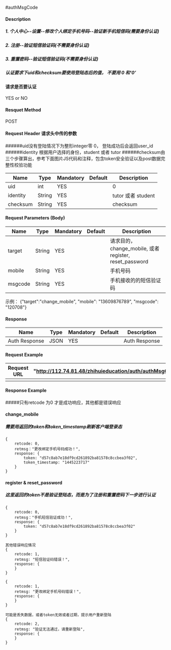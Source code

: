 #authMsgCode 
#### Description
##### 1. 个人中心--设置--修改个人绑定手机号码--验证新手机短信码(需要身份认证)
##### 2. 注册--验证短信验证码(不需要身份认证)
##### 3. 重置密码--验证短信验证码(不需要身份认证)

##### 认证要求下uid和checksum要使用登陆态后的值， 不要用 0 和‘0’

#### 请求是否要认证
YES or NO

#### Resquet Method
POST


#### Request Header 请求头中传的参数
######uid没有登陆情况下为整形integer零 0， 登陆成功后会返回user_id
######identity 根据用户选择的身份，student 或者 tutor
######checksum由三个步骤算出，参考下面图片JS代码和注释，包含token安全验证以及post数据完整性校验功能

| Name | Type | Mandatory | Default | Description |
| -- | -- | -- | -- | -- |
| uid | int | YES |  | 0 |
| identity    | String | YES |  | tutor 或者 student|
| checksum    | String | YES |  | checksum|


#### Request Parameters (Body)

| Name | Type | Mandatory | Default | Description |
| -- | -- | -- | -- | -- |
| target    | String | YES |  | 请求目的，change_mobile, 或者 register, reset_password |
| mobile    | String | YES |  | 手机号码 |
| msgcode    | String | YES |  | 手机接收的的短信验证码 |
示例： 
{"target":"change_mobile", "mobile": "13609876789", "msgcode": "120708"}

#### Response
| Name | Type | Mandatory | Default | Description |
| -- | -- | -- | -- | -- |
| Auth Response | JSON | YES| | Auth Response |


#### Request Example

|Request URL | "http://112.74.81.48/zhihuieducation/auth/authMsgCode" |
| --| -- |
| | |

#### Response Example

#####只有retcode 为0 才是成功响应，其他都是错误响应

#### change_mobile
##### 需要用返回的token和token_timestamp刷新客户端登录态
```
{
    retcode: 0, 
    retmsg："更改绑定手机号码成功！",
    response: {
        token: "d57c8ab7e18df9cd261892ba81578c8ccbea3f02",
        token_timestamp: "1445223717"
    }
}
```

#### register &  reset_password
##### 这里返回的token不是验证登陆态，而是为了注册和重置密码下一步进行认证
```
{
    retcode: 0, 
    retmsg："手机短信验证成功！",
    response: {
        token: "d57c8ab7e18df9cd261892ba81578c8ccbea3f02"
    }
}

```

```
其他错误响应情况
{
    retcode: 1, 
    retmsg: "短信验证码错误！",
    response: {
    }
}

{
    retcode: 1, 
    retmsg: "更改绑定手机号码错误！",
    response: {
    }
}

可能是丢失数据，或者token无效或者过期，提示用户重新登陆
{
    retcode: 2, 
    retmsg: "验证无法通过，请重新登陆",
    response: {
    }
}
```



